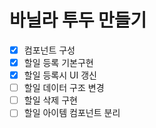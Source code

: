 # 바닐라 투두 만들기

- [x] 컴포넌트 구성
- [x] 할일 등록 기본구현
- [x] 할일 등록시 UI 갱신
- [ ] 할일 데이터 구조 변경
- [ ] 할일 삭제 구현
- [ ] 할일 아이템 컴포넌트 분리
